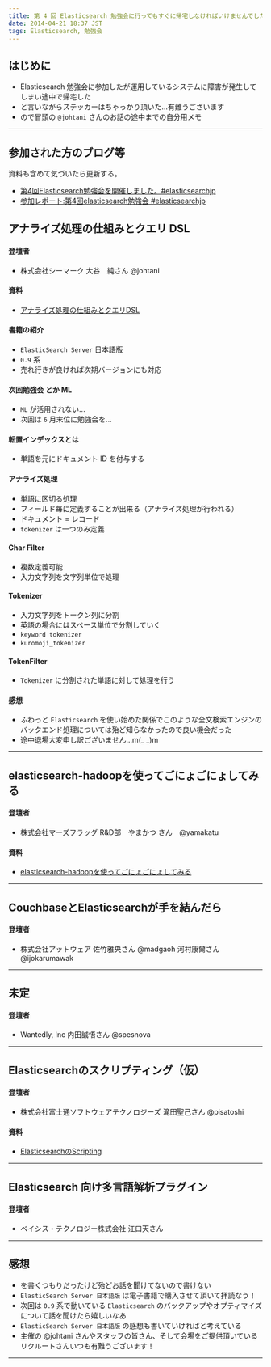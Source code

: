 ```yaml
---
title: 第 4 回 Elasticsearch 勉強会に行ってもすぐに帰宅しなければいけませんでしたの巻
date: 2014-04-21 18:37 JST
tags: Elasticsearch, 勉強会
---
```


<H2>はじめに</H2>

 * Elasticsearch 勉強会に参加したが運用しているシステムに障害が発生してしまい途中で帰宅した
 * と言いながらステッカーはちゃっかり頂いた...有難うございます
 * ので冒頭の `@johtani` さんのお話の途中までの自分用メモ

***

<H2>参加された方のブログ等</H2>

資料も含めて気づいたら更新する。

 * [第4回Elasticsearch勉強会を開催しました。#elasticsearchjp](http://blog.johtani.info/blog/2014/04/21/hold-on-4th-elasticsearch-jp/)
 * [参加レポート:第4回elasticsearch勉強会 #elasticsearchjp](http://dev.classmethod.jp/server-side/4th-elasticsearchjp/)

<H2>アナライズ処理の仕組みとクエリ DSL</H2>

<H4>登壇者</H4>

 * 株式会社シーマーク 大谷　純さん @johtani 

<H4>資料</H4>

 * [アナライズ処理の仕組みとクエリDSL](http://blog.johtani.info/images/entries/20140421/Introduction_analysis_and_query_dsl_for_print.pdf)

<H4>書籍の紹介</H4>

 * `ElasticSearch Server` 日本語版
 * `0.9` 系
 * 売れ行きが良ければ次期バージョンにも対応

<H4>次回勉強会 とか ML</H4>

 * `ML` が活用されない...
 * 次回は `6` 月末位に勉強会を...

<H4>転置インデックスとは</H4>

 * 単語を元にドキュメント ID を付与する

<H4>アナライズ処理</H4>

 * 単語に区切る処理
 * フィールド毎に定義することが出来る（アナライズ処理が行われる）
 * ドキュメント =  レコード
 * `tokenizer` は一つのみ定義

<H4>Char Filter</H4>

 * 複数定義可能
 * 入力文字列を文字列単位で処理

<H4>Tokenizer</H4>

 * 入力文字列をトークン列に分割
 * 英語の場合にはスペース単位で分割していく
 * `keyword tokenizer`
 * `kuromoji_tokenizer`

<H4>TokenFilter</H4>

 * `Tokenizer` に分割された単語に対して処理を行う

<H4>感想</H4>

 * ふわっと `Elasticsearch` を使い始めた関係でこのような全文検索エンジンのバックエンド処理については殆ど知らなかったので良い機会だった
 * 途中退場大変申し訳ございません...m(_ _)m

***

<H2>elasticsearch-hadoopを使ってごにょごにょしてみる</H2>

<H4>登壇者</H4>

 * 株式会社マーズフラッグ R&D部　やまかつ さん　@yamakatu 

<H4>資料</H4>

 * [elasticsearch-hadoopを使ってごにょごにょしてみる](http://www.slideshare.net/yamakatu/elasticsearchhadoop)

***

<H2>CouchbaseとElasticsearchが手を結んだら</H2>

<H4>登壇者</H4>

 * 株式会社アットウェア 佐竹雅央さん @madgaoh 河村康爾さん @ijokarumawak 

***

<H2>未定</H2>

<H4>登壇者</H4>

 * Wantedly, Inc 内田誠悟さん @spesnova 

***

<H2>Elasticsearchのスクリプティング（仮）</H2>

<H4>登壇者</H4>

 * 株式会社富士通ソフトウェアテクノロジーズ 滝田聖己さん @pisatoshi 

<H4>資料</H4>

 * [ElasticsearchのScripting](https://speakerdeck.com/pisatoshi/elasticsearchdescripting)

***

<H2>Elasticsearch 向け多言語解析プラグイン</H2>

<H4>登壇者</H4>

 * ベイシス・テクノロジー株式会社 江口天さん 

***

<H2>感想</H2>

 * を書くつもりだったけど殆どお話を聞けてないので書けない
 * `ElasticSearch Server 日本語版` は電子書籍で購入させて頂いて拝読なう！
 * 次回は `0.9` 系で動いている `Elasticsearch` のバックアップやオプティマイズについて話を聞けたら嬉しいなあ
 * `ElasticSearch Server 日本語版` の感想も書いていければと考えている
 * 主催の @johtani さんやスタッフの皆さん、そして会場をご提供頂いているリクルートさんいつも有難うございます！

***

